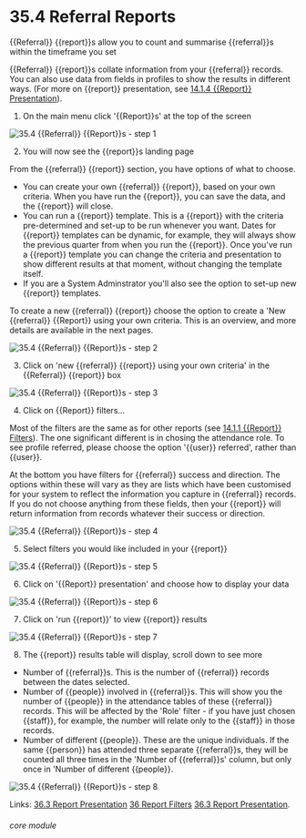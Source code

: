 # 35.4 Referral Reports

{{Referral}} {{report}}s allow you to count and summarise {{referral}}s within the timeframe you set

{{Referral}} {{report}}s collate information from your {{referral}} records. You can also use data from fields in profiles to show the results in different ways.  (For more on {{report}} presentation, see [14.1.4 {{Report}} Presentation](/help/index/p/14.1.4)). 


1. On the main menu click '{{Report}}s' at the top of the screen

![35.4 {{Referral}} {{Report}}s - step 1](35.4_Referral_Reports_im_1.png)

2. You will now see the {{report}}s landing page

From the {{referral}} {{report}} section, you have options of what to choose.
- You can create your own {{referral}} {{report}}, based on your own criteria. When you have run the {{report}}, you can save the data, and the {{report}} will close.
- You can run a {{report}} template. This is a {{report}} with the criteria pre-determined and set-up to be run whenever you want. Dates for {{report}} templates can be dynamic, for example, they will always show the previous quarter from when you run the {{report}}. Once you've run a {{report}} template you can change the criteria and presentation to show different results at that moment, without changing the template itself.
- If you are a System Adminstrator you'll also see the option to set-up new {{report}} templates.

To create a new {{referral}} {{report}} choose the option to create a 'New {{referral}} {{Report}} using your own criteria. This is an overview, and more details are available in the next pages.

![35.4 {{Referral}} {{Report}}s - step 2](35.4_Referral_Reports_im_2.png)

3. Click on &#039;new {{referral}} {{report}} using your own criteria&#039; in the {{Referral}} {{report}} box

![35.4 {{Referral}} {{Report}}s - step 3](35.4_Referral_Reports_im_3.png)

4. Click on {{Report}} filters…

Most of the filters are the same as for other reports (see [14.1.1 {{Report}} Filters](/help/index/p/14.1.1)). The one significant different is in chosing the attendance role. To see profile referred, please choose the option '{{user}} referred', rather than {{user}}.

At the bottom you have filters for {{referral}} success and direction. The options within these will vary as they are lists which have been customised for your system to reflect the information you capture in {{referral}} records. If you do not choose anything from these fields, then your {{report}} will return information from records whatever their success or direction.

![35.4 {{Referral}} {{Report}}s - step 4](35.4_Referral_Reports_im_4.png)

5. Select filters you would like included in your {{report}}

![35.4 {{Referral}} {{Report}}s - step 5](35.4_Referral_Reports_im_5.png)

6. Click on &#039;{{Report}} presentation&#039; and choose how to display your data

![35.4 {{Referral}} {{Report}}s - step 6](35.4_Referral_Reports_im_6.png)

7. Click on &#039;run {{report}}&#039; to view {{report}} results

![35.4 {{Referral}} {{Report}}s - step 7](35.4_Referral_Reports_im_7.png)

8. The {{report}} results table will display, scroll down to see more

- Number of {{referral}}s. This is the number of {{referral}} records between the dates selected.
- Number of {{people}} involved in {{referral}}s. This will show you the number of {{people}} in the attendance tables of these {{referral}} records. This will be affected by the 'Role' filter - if you have just chosen {{staff}}, for example, the number will relate only to the {{staff}} in those records.
- Number of different {{people}}. These are the unique individuals. If the same {{person}} has attended three separate {{referral}}s, they will be counted all three times in the 'Number of {{referral}}s' column, but only once in 'Number of different {{people}}.

![35.4 {{Referral}} {{Report}}s - step 8](35.4_Referral_Reports_im_8.png)

Links:
[36.3 Report Presentation](/help/index/p/36.3)
[36 Report Filters](/help/index/p/36)
[36.3 Report Presentation](/help/index/p/36.3).

###### core module
